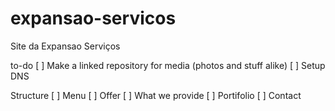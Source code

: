 # expansao-servicos
Site da Expansao Serviços

to-do
[ ] Make a linked repository for media (photos and stuff alike)
[ ] Setup DNS

Structure
[ ] Menu
[ ] Offer
[ ] What we provide
[ ] Portifolio
[ ] Contact
